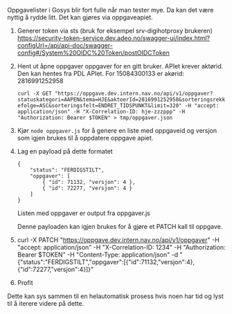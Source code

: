 
Oppgavelister i Gosys blir fort fulle når man tester mye. 
Da kan det være nyttig å rydde litt. Det kan gjøres via oppgaveapiet.

1. Generer token via sts (bruk for eksempel srv-digihotproxy brukeren)
    https://security-token-service.dev.adeo.no/swagger-ui/index.html?configUrl=/api/api-doc/swagger-config#/System%20OIDC%20Token/postOIDCToken
2. Hent ut åpne oppgaver oppgaver for en gitt bruker. APIet krever aktørid. Den kan hentes fra PDL APIet. 
    For 15084300133 er akørid: 2816991252958

    `curl -X GET "https://oppgave.dev.intern.nav.no/api/v1/oppgaver?statuskategori=AAPEN&tema=HJE&aktoerId=2816991252958&sorteringsrekkefolge=ASC&sorteringsfelt=ENDRET_TIDSPUNKT&limit=320" -H "accept: application/json" -H "X-Correlation-ID: hje-zzzppp" -H "Authorization: Bearer $TOKEN" > tmp/oppgaver.json`

3. Kjør `node oppgaver.js` for å genere en liste med oppgaveid og versjon som igjen brukes til å oppdatere oppgave apiet. 
4. Lag en payload på dette formatet 

    ```
    {
        "status": "FERDIGSTILT",
        "oppgaver": [
            { "id": 71132, "versjon": 4 },
            { "id": 72277, "versjon": 4 }
        ]
    }
    ```

    Listen med oppgaver er output fra oppgaver.js

    Denne payloaden kan igjen brukes for å gjøre et PATCH kall til oppgave. 

5. curl -X PATCH "https://oppgave.dev.intern.nav.no/api/v1/oppgaver" -H  "accept: application/json" -H  "X-Correlation-ID: 1234" -H  "Authorization: Bearer $TOKEN" -H  "Content-Type: application/json" -d "{\"status\":\"FERDIGSTILT\",\"oppgaver\":[{\"id\":71132,\"versjon\":4},{\"id\":72277,\"versjon\":4}]}"

6. Profit

Dette kan sys sammen til en helautomatisk prosess hvis noen har tid og lyst til å iterere videre på dette. 




